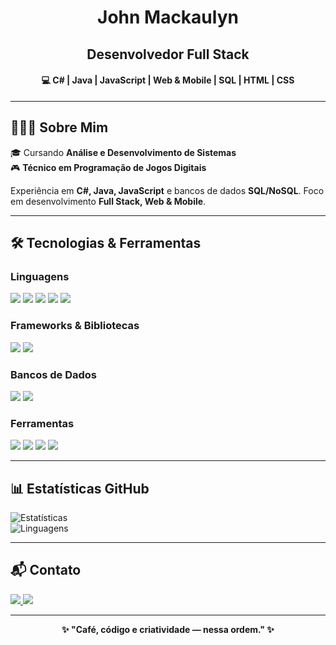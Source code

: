 <h1 align="center"><strong>John Mackaulyn</strong></h1>

<h2 align="center"><strong>Desenvolvedor Full Stack</strong></h2>
<h4 align="center">💻 C# | Java | JavaScript | Web & Mobile | SQL | HTML | CSS</h4>

<hr>

<h2>👨🏻‍🎓 Sobre Mim</h2>
<p>🎓 Cursando <strong>Análise e Desenvolvimento de Sistemas</strong><br>
🎮 <strong>Técnico em Programação de Jogos Digitais</strong></p>

<p>Experiência em <strong>C#, Java, JavaScript</strong> e bancos de dados <strong>SQL/NoSQL</strong>. Foco em desenvolvimento <strong>Full Stack, Web & Mobile</strong>.</p>

<hr>

<h2>🛠 Tecnologias & Ferramentas</h2>

<h3>Linguagens</h3>
<p>
  <img src="https://img.shields.io/badge/C%23-239120?style=for-the-badge&logo=c-sharp&logoColor=white">
  <img src="https://img.shields.io/badge/Java-ED8B00?style=for-the-badge&logo=openjdk&logoColor=white">
  <img src="https://img.shields.io/badge/JavaScript-F7DF1E?style=for-the-badge&logo=javascript&logoColor=black">
  <img src="https://img.shields.io/badge/HTML5-E34F26?style=for-the-badge&logo=html5&logoColor=white">
  <img src="https://img.shields.io/badge/CSS3-1572B6?style=for-the-badge&logo=css3&logoColor=white">
</p>

<h3>Frameworks & Bibliotecas</h3>
<p>
  <img src="https://img.shields.io/badge/Node.js-43853D?style=for-the-badge&logo=node.js&logoColor=white">
  <img src="https://img.shields.io/badge/React-20232A?style=for-the-badge&logo=react&logoColor=61DAFB">
</p>

<h3>Bancos de Dados</h3>
<p>
  <img src="https://img.shields.io/badge/MySQL-005C84?style=for-the-badge&logo=mysql&logoColor=white">
  <img src="https://img.shields.io/badge/MongoDB-4EA94B?style=for-the-badge&logo=mongodb&logoColor=white">
</p>

<h3>Ferramentas</h3>
<p>
  <img src="https://img.shields.io/badge/Unity-100000?style=for-the-badge&logo=unity&logoColor=white">
  <img src="https://img.shields.io/badge/VS_Code-0078D4?style=for-the-badge&logo=visual%20studio%20code&logoColor=white">
  <img src="https://img.shields.io/badge/Git-F05032?style=for-the-badge&logo=git&logoColor=white">
  <img src="https://img.shields.io/badge/Android_Studio-3DDC84?style=for-the-badge&logo=android-studio&logoColor=white">
</p>

<hr>

<h2>📊 Estatísticas GitHub</h2>
<p>
  <img src="https://github-readme-stats.vercel.app/api?username=John-Mackaulyn&show_icons=true&theme=dracula" alt="Estatísticas">
  <br>
  <img src="https://github-readme-stats.vercel.app/api/top-langs/?username=John-Mackaulyn&layout=compact&theme=dracula" alt="Linguagens">
</p>

<hr>

<h2>📬 Contato</h2>
<p>
  <a href="mailto:johnmackalister@gmail.com">
    <img src="https://img.shields.io/badge/Gmail-D14836?style=for-the-badge&logo=gmail&logoColor=white">
  </a>
  <a href="https://www.linkedin.com/in/john-mackaulyn-a5ba15281/">
    <img src="https://img.shields.io/badge/LinkedIn-0077B5?style=for-the-badge&logo=linkedin&logoColor=white">
  </a>
</p>

<hr>

<p align="center"><strong>✨ "Café, código e criatividade — nessa ordem." ✨</strong></p>
